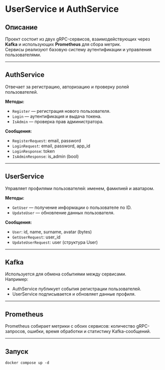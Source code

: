 # UserService и AuthService

## Описание
Проект состоит из двух gRPC-сервисов, взаимодействующих через **Kafka** и использующих **Prometheus** для сбора метрик.  
Сервисы реализуют базовую систему аутентификации и управления пользователями.

---

## AuthService
Отвечает за регистрацию, авторизацию и проверку ролей пользователей.

**Методы:**
- `Register` — регистрация нового пользователя.  
- `Login` — аутентификация и выдача токена.  
- `IsAdmin` — проверка прав администратора.

**Сообщения:**
- `RegisterRequest`: email, password  
- `LoginRequest`: email, password, app_id  
- `LoginResponse`: token  
- `IsAdminResponse`: is_admin (bool)

---

## UserService
Управляет профилями пользователей: именем, фамилией и аватаром.

**Методы:**
- `GetUser` — получение информации о пользователе по ID.  
- `UpdateUser` — обновление данных пользователя.

**Сообщения:**
- `User`: id, name, surname, avatar (bytes)  
- `GetUserRequest`: user_id  
- `UpdateUserRequest`: user (структура User)

---

## Kafka
Используется для обмена событиями между сервисами.  
Например:
- AuthService публикует события регистрации пользователей.  
- UserService подписывается и обновляет данные профиля.

---

## Prometheus
Prometheus собирает метрики с обоих сервисов: количество gRPC-запросов, ошибки, время обработки и статистику Kafka-сообщений.

---

## Запуск
```
docker compose up -d
```

